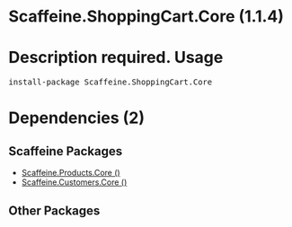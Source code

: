 ﻿Scaffeine.ShoppingCart.Core (1.1.4)
======
Description required.
Usage
======
<pre>install-package Scaffeine.ShoppingCart.Core</pre>
Dependencies (2)
=====

Scaffeine Packages
------
* [Scaffeine.Products.Core ()](https://github.com/wcpro/Scaffeine/tree/master/src/Scaffeine.Products.Core)
* [Scaffeine.Customers.Core ()](https://github.com/wcpro/Scaffeine/tree/master/src/Scaffeine.Customers.Core)

Other Packages
------
